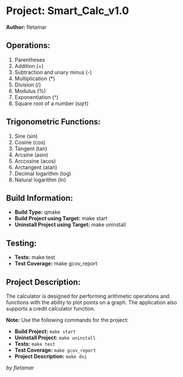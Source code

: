 # Project: Smart_Calc_v1.0
**Author:** fletamar

## Operations:
1. Parentheses
2. Addition (+)
3. Subtraction and unary minus (-)
4. Multiplication (*)
5. Division (/)
6. Modulus (%)
7. Exponentiation (^)
8. Square root of a number (sqrt)

## Trigonometric Functions:
1. Sine (sin)
2. Cosine (cos)
3. Tangent (tan)
4. Arcsine (asin)
5. Arccosine (acos)
6. Arctangent (atan)
7. Decimal logarithm (log)
8. Natural logarithm (ln)

## Build Information:
- **Build Type:** qmake
- **Build Project using Target:** make start
- **Uninstall Project using Target:** make uninstall

## Testing:
- **Tests:** make test
- **Test Coverage:** make gcov_report

## Project Description:
The calculator is designed for performing arithmetic operations and functions with the ability to plot points on a graph. The application also supports a credit calculator function.

**Note:** Use the following commands for the project:
- **Build Project:** `make start`
- **Uninstall Project:** `make uninstall`
- **Tests:** `make test`
- **Test Coverage:** `make gcov_report`
- **Project Description:** `make dvi`

*by fletamar*
